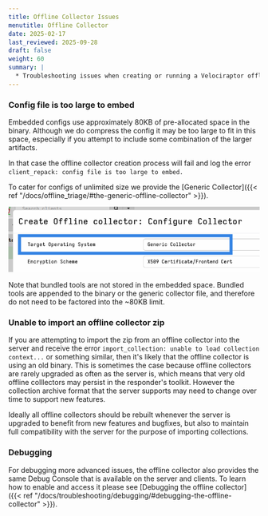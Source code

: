 ```yaml
---
title: Offline Collector Issues
menutitle: Offline Collector
date: 2025-02-17
last_reviewed: 2025-09-28
draft: false
weight: 60
summary: |
  * Troubleshooting issues when creating or running a Velociraptor offline collector.
---
```


### Config file is too large to embed

Embedded configs use approximately 80KB of pre-allocated space in the binary.
Although we do compress the config it may be too large to fit in this space,
especially if you attempt to include some combination of the larger artifacts.

In that case the offline collector creation process will fail and log the error
`client_repack: config file is too large to embed.`

To cater for configs of unlimited size we provide the
[Generic Collector]({{< ref "/docs/offline_triage/#the-generic-offline-collector" >}}).

![Generic collector option](too_large_to_embed.png)

Note that bundled tools are not stored in the embedded space. Bundled tools are
appended to the binary or the generic collector file, and therefore do not need
to be factored into the ~80KB limit.

### Unable to import an offline collector zip

If you are attempting to import the zip from an offline collector into the
server and receive the error `import_collection: unable to load collection
context...` or something similar, then it's likely that the offline collector is
using an old binary. This is sometimes the case because offline collectors are
rarely upgraded as often as the server is, which means that very old offline
colllectors may persist in the responder's toolkit. However the collection
archive format that the server supports may need to change over time to support
new features.

Ideally all offline collectors should be rebuilt whenever the server is upgraded
to benefit from new features and bugfixes, but also to maintain full
compatibility with the server for the purpose of importing collections.

### Debugging

For debugging more advanced issues, the offline collector also provides the same
Debug Console that is available on the server and clients.
To learn how to enable and access it please see
[Debugging the offline collector]({{< ref "/docs/troubleshooting/debugging/#debugging-the-offline-collector" >}}).
